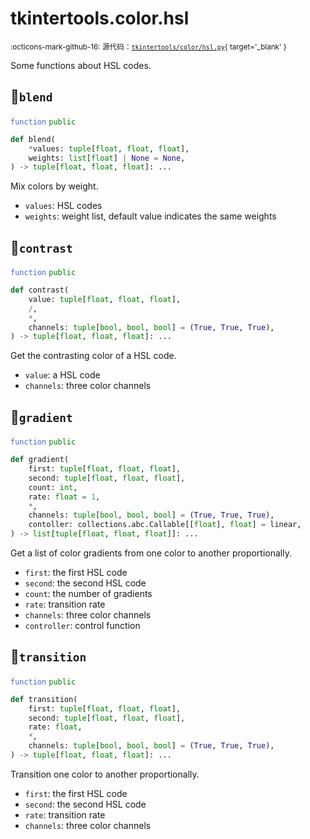 # tkintertools.color.hsl

<small>:octicons-mark-github-16: 源代码：[`tkintertools/color/hsl.py`](https://github.com/Xiaokang2022/tkintertools/blob/3.0.0rc6/tkintertools/color/hsl.py){ target='_blank' }</small>

Some functions about HSL codes.

## 🔵`blend`


<code style='color: royalblue;'>function</code> <code style='color: green;'>public</code>

```python
def blend(
    *values: tuple[float, float, float],
    weights: list[float] | None = None,
) -> tuple[float, float, float]: ...
```
Mix colors by weight.

* `values`: HSL codes
* `weights`: weight list, default value indicates the same weights


## 🔵`contrast`


<code style='color: royalblue;'>function</code> <code style='color: green;'>public</code>

```python
def contrast(
    value: tuple[float, float, float],
    /,
    *,
    channels: tuple[bool, bool, bool] = (True, True, True),
) -> tuple[float, float, float]: ...
```
Get the contrasting color of a HSL code.

* `value`: a HSL code
* `channels`: three color channels


## 🔵`gradient`


<code style='color: royalblue;'>function</code> <code style='color: green;'>public</code>

```python
def gradient(
    first: tuple[float, float, float],
    second: tuple[float, float, float],
    count: int,
    rate: float = 1,
    *,
    channels: tuple[bool, bool, bool] = (True, True, True),
    contoller: collections.abc.Callable[[float], float] = linear,
) -> list[tuple[float, float, float]]: ...
```
Get a list of color gradients from one color to another proportionally.

* `first`: the first HSL code
* `second`: the second HSL code
* `count`: the number of gradients
* `rate`: transition rate
* `channels`: three color channels
* `controller`: control function


## 🔵`transition`


<code style='color: royalblue;'>function</code> <code style='color: green;'>public</code>

```python
def transition(
    first: tuple[float, float, float],
    second: tuple[float, float, float],
    rate: float,
    *,
    channels: tuple[bool, bool, bool] = (True, True, True),
) -> tuple[float, float, float]: ...
```
Transition one color to another proportionally.

* `first`: the first HSL code
* `second`: the second HSL code
* `rate`: transition rate
* `channels`: three color channels


